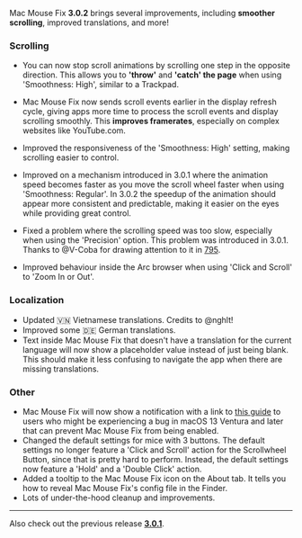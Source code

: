 







 





 




Mac Mouse Fix **3.0.2** brings several improvements, including **smoother scrolling**, improved translations, and more!

### Scrolling

- You can now stop scroll animations by scrolling one step in the opposite direction. This allows you to **'throw'** and **'catch' the page** when using 'Smoothness: High', similar to a Trackpad.
- Mac Mouse Fix now sends scroll events earlier in the display refresh cycle, giving apps more time to process the scroll events and display scrolling smoothly. This **improves framerates**, especially on complex websites like YouTube.com.
- Improved the responsiveness of the 'Smoothness: High' setting, making scrolling easier to control. 
- Improved on a mechanism introduced in 3.0.1 where the animation speed becomes faster as you move the scroll wheel faster when using 'Smoothness: Regular'. In 3.0.2 the speedup of the animation should appear more consistent and predictable, making it easier on the eyes while providing great control. 
- Fixed a problem where the scrolling speed was too slow, especially when using the 'Precision' option. This problem was introduced in 3.0.1. Thanks to @V-Coba for drawing attention to it in [795](https://github.com/noah-nuebling/mac-mouse-fix/issues/795).
    
- Improved behaviour inside the Arc browser when using 'Click and Scroll' to 'Zoom In or Out'.

### Localization

- Updated 🇻🇳 Vietnamese translations. Credits to @nghlt! 
- Improved some 🇩🇪 German translations.
- Text inside Mac Mouse Fix that doesn't have a translation for the current language will now show a placeholder value instead of just being blank. This should make it less confusing to navigate the app when there are missing translations.

### Other

- Mac Mouse Fix will now show a notification with a link to [this guide](https://github.com/noah-nuebling/mac-mouse-fix/discussions/861) to users who might be experiencing a bug in macOS 13 Ventura and later that can prevent Mac Mouse Fix from being enabled. 
- Changed the default settings for mice with 3 buttons. The default settings no longer feature a 'Click and Scroll' action for the Scrollwheel Button, since that is pretty hard to perform. Instead, the default settings now feature a 'Hold' and a 'Double Click' action. 
- Added a tooltip to the Mac Mouse Fix icon on the About tab. It tells you how to reveal Mac Mouse Fix's config file in the Finder.
- Lots of under-the-hood cleanup and improvements.





---

Also check out the previous release [**3.0.1**](https://github.com/noah-nuebling/mac-mouse-fix/releases/tag/3.0.1).

 




















